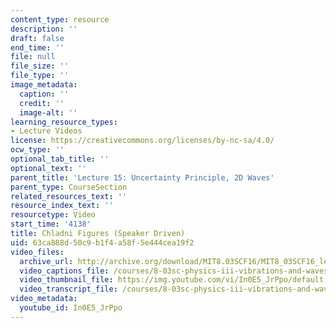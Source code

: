 ```yaml
---
content_type: resource
description: ''
draft: false
end_time: ''
file: null
file_size: ''
file_type: ''
image_metadata:
  caption: ''
  credit: ''
  image-alt: ''
learning_resource_types:
- Lecture Videos
license: https://creativecommons.org/licenses/by-nc-sa/4.0/
ocw_type: ''
optional_tab_title: ''
optional_text: ''
parent_title: 'Lecture 15: Uncertainty Principle, 2D Waves'
parent_type: CourseSection
related_resources_text: ''
resource_index_text: ''
resourcetype: Video
start_time: '4138'
title: Chladni Figures (Speaker Driven)
uid: 63ca888d-50c9-b1f4-a58f-5e444cea19f2
video_files:
  archive_url: http://archive.org/download/MIT8.03SCF16/MIT8_03SCF16_lec15_300k.mp4
  video_captions_file: /courses/8-03sc-physics-iii-vibrations-and-waves-fall-2016/3c32e179349f559aa86b42fe2a179b6e_In0E5_JrPpo.vtt
  video_thumbnail_file: https://img.youtube.com/vi/In0E5_JrPpo/default.jpg
  video_transcript_file: /courses/8-03sc-physics-iii-vibrations-and-waves-fall-2016/8f3c3c7b9983cb13b12e46589cd89f7c_In0E5_JrPpo.pdf
video_metadata:
  youtube_id: In0E5_JrPpo
---
```

